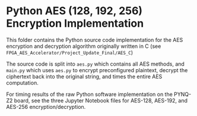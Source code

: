 # Python AES (128, 192, 256) Encryption Implementation

This folder contains the Python source code implementation for the AES encryption and decryption algorithm originally written in C (see `FPGA_AES_Accelerator/Project_Update_Final/AES_C`)

The source code is split into `aes.py` which contains all AES methods, and `main.py` which uses `aes.py` to encrypt preconfigured plaintext, decrypt the ciphertext back into the original string, and times the entire AES computation.

For timing results of the raw Python software implementation on the PYNQ-Z2 board, see the three Jupyter Notebook files for AES-128, AES-192, and AES-256 encryption/decryption.
